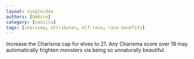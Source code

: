 ```yaml
---
layout: singleidea
authors: [Umbire]
category: [vanilla]
tags: [charisma, attributes, elf race, race benefits]
---
```

Increase the Charisma cap for elves to 21. Any Charisma score over 18 may
automatically frighten monsters via being so unnaturally beautiful.
